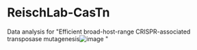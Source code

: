 # ReischLab-CasTn
Data analysis for "Efficient broad-host-range CRISPR-associated transposase mutagenesis![image](https://user-images.githubusercontent.com/60445680/132911524-1cc63061-b3c0-448c-a60a-686bb596e16b.png)
"
